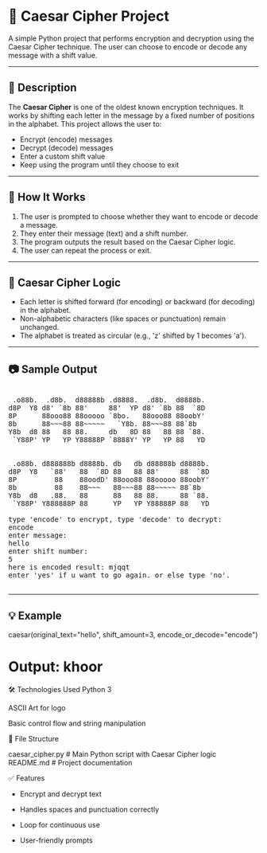 # 🔐 Caesar Cipher Project

A simple Python project that performs encryption and decryption using the Caesar Cipher technique. The user can choose to encode or decode any message with a shift value.

---

## 📜 Description

The **Caesar Cipher** is one of the oldest known encryption techniques. It works by shifting each letter in the message by a fixed number of positions in the alphabet. This project allows the user to:
- Encrypt (encode) messages
- Decrypt (decode) messages
- Enter a custom shift value
- Keep using the program until they choose to exit

---

## 🚀 How It Works

1. The user is prompted to choose whether they want to encode or decode a message.
2. They enter their message (text) and a shift number.
3. The program outputs the result based on the Caesar Cipher logic.
4. The user can repeat the process or exit.

---

## 🧠 Caesar Cipher Logic

- Each letter is shifted forward (for encoding) or backward (for decoding) in the alphabet.
- Non-alphabetic characters (like spaces or punctuation) remain unchanged.
- The alphabet is treated as circular (e.g., 'z' shifted by 1 becomes 'a').

---

## 📷 Sample Output
<pre>

 .o88b.  .d8b.  d88888b .d8888.  .d8b.  d8888b. 
d8P  Y8 d8' `8b 88'     88'  YP d8' `8b 88  `8D 
8P      88ooo88 88ooooo `8bo.   88ooo88 88oobY' 
8b      88~~~88 88~~~~~   `Y8b. 88~~~88 88`8b   
Y8b  d8 88   88 88.     db   8D 88   88 88 `88. 
 `Y88P' YP   YP Y88888P `8888Y' YP   YP 88   YD 
                                                
                                                
 .o88b. d888888b d8888b. db   db d88888b d8888b.
d8P  Y8   `88'   88  `8D 88   88 88'     88  `8D
8P         88    88oodD' 88ooo88 88ooooo 88oobY'
8b         88    88~~~   88~~~88 88~~~~~ 88`8b  
Y8b  d8   .88.   88      88   88 88.     88 `88.
 `Y88P' Y888888P 88      YP   YP Y88888P 88   YD

type 'encode' to encrypt, type 'decode' to decrypt: 
encode
enter message: 
hello
enter shift number: 
5
here is encoded result: mjqqt
enter 'yes' if u want to go again. or else type 'no'. 

</pre>



---

## 💡 Example

caesar(original_text="hello", shift_amount=3, encode_or_decode="encode")
# Output: khoor



🛠️ Technologies Used
Python 3

ASCII Art for logo

Basic control flow and string manipulation



📁 File Structure

caesar_cipher.py   # Main Python script with Caesar Cipher logic
README.md          # Project documentation


✅ Features
- Encrypt and decrypt text

- Handles spaces and punctuation correctly

- Loop for continuous use

- User-friendly prompts



